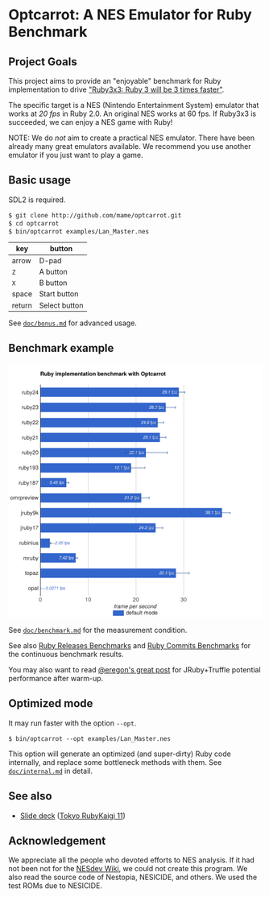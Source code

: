 # Optcarrot: A NES Emulator for Ruby Benchmark

## Project Goals

This project aims to provide an "enjoyable" benchmark for Ruby implementation to drive ["Ruby3x3: Ruby 3 will be 3 times faster"][ruby3x3].

The specific target is a NES (Nintendo Entertainment System) emulator that works at *20 fps* in Ruby 2.0.  An original NES works at 60 fps.  If Ruby3x3 is succeeded, we can enjoy a NES game with Ruby!

NOTE: We do *not* aim to create a practical NES emulator.  There have been already many great emulators available.  We recommend you use another emulator if you just want to play a game.

## Basic usage

SDL2 is required.

    $ git clone http://github.com/mame/optcarrot.git
    $ cd optcarrot
    $ bin/optcarrot examples/Lan_Master.nes

|key   |button       |
|------|-------------|
|arrow |D-pad        |
|`Z`   |A button     |
|`X`   |B button     |
|space |Start button |
|return|Select button|

See [`doc/bonus.md`](doc/bonus.md) for advanced usage.

## Benchmark example

![benchmark chart](doc/benchmark-default.png)

See [`doc/benchmark.md`](doc/benchmark.md) for the measurement condition.

See also [Ruby Releases Benchmarks](https://rubybench.org/ruby/ruby/releases?result_type=Optcarrot%20Lan_Master.nes) and [Ruby Commits Benchmarks](https://rubybench.org/ruby/ruby/commits?result_type=Optcarrot%20Lan_Master.nes&display_count=2000) for the continuous benchmark results.

You may also want to read [@eregon's great post](https://eregon.me/blog/2016/11/28/optcarrot.html) for JRuby+Truffle potential performance after warm-up.

## Optimized mode

It may run faster with the option `--opt`.

    $ bin/optcarrot --opt examples/Lan_Master.nes

This option will generate an optimized (and super-dirty) Ruby code internally, and replace some bottleneck methods with them.  See [`doc/internal.md`](doc/internal.md) in detail.

## See also

* [Slide deck](http://www.slideshare.net/mametter/optcarrot-a-pureruby-nes-emulator) ([Tokyo RubyKaigi 11](http://regional.rubykaigi.org/tokyo11/en/))

## Acknowledgement

We appreciate all the people who devoted efforts to NES analysis.  If it had not been not for the [NESdev Wiki][nesdev-wiki], we could not create this program.  We also read the source code of Nestopia, NESICIDE, and others.  We used the test ROMs due to NESICIDE.

[ruby3x3]: https://www.youtube.com/watch?v=LE0g2TUsJ4U&t=3248
[nesdev-wiki]: http://wiki.nesdev.com/w/index.php/NES_reference_guide
